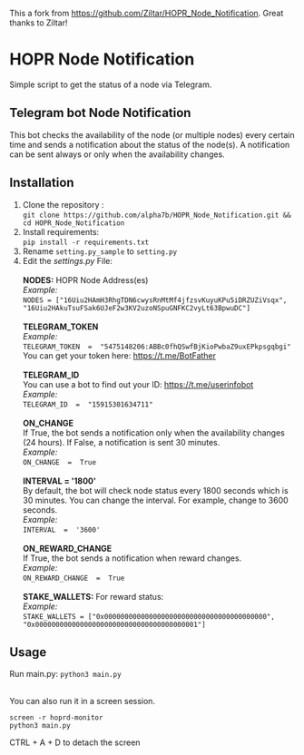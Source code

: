 This a fork from https://github.com/Ziltar/HOPR_Node_Notification. Great thanks to Ziltar!

# HOPR Node Notification
Simple script to get the status of a node via Telegram. 

## Telegram bot Node Notification

This bot checks the availability of the node (or multiple nodes) every certain time and sends a notification about the status of the node(s). A notification can be sent always or only when the availability changes. 

## Installation

1. Clone the repository : <br> `git clone https://github.com/alpha7b/HOPR_Node_Notification.git && cd HOPR_Node_Notification` 
2. Install requirements:  <br> `pip install -r requirements.txt `
3. Rename `setting.py_sample` to `setting.py`
4. Edit the *settings.py* File: <br><br>
<b>NODES:</b> HOPR Node Address(es)<br>
*Example:*<br> `NODES = ["16Uiu2HAmH3RhgTDN6cwysRnMtMf4jfzsvKuyuKPu5iDRZUZiVsqx", "16Uiu2HAkuTsuFSak6UJeF2w3KV2uzoNSpuGNFKC2vyLt63BpwuDC"]`<br><br>
<b>TELEGRAM_TOKEN</b><br>
*Example:* <br>`TELEGRAM_TOKEN  =  "5475148206:ABBc0fhQSwfBjKioPwbaZ9uxEPkpsgqbgi"`<br>
You can get your token here: https://t.me/BotFather <br><br>
<b>TELEGRAM_ID</b><br>
You can use a bot to find out your ID: https://t.me/userinfobot<br>
*Example:*<br> `TELEGRAM_ID  =  "15915301634711"`<br><br>
<b>ON_CHANGE</b><br>
If True, the bot sends a notification only when the availability changes (24 hours). If False, a notification is sent 30 minutes.<br>
*Example:* <br>`ON_CHANGE  =  True`<br><br>
<b>INTERVAL = '1800'</b><br>
By default, the bot will check node status every 1800 seconds which is 30 minutes. You can change the interval. For example, change to 3600 seconds.<br>
*Example:* <br>`INTERVAL  =  '3600'`<br><br>
<b>ON_REWARD_CHANGE</b><br>
If True, the bot sends a notification when reward changes.<br>
*Example:* <br>`ON_REWARD_CHANGE  =  True`<br><br>
<b>STAKE_WALLETS:</b> For reward status:<br>
*Example:*<br> `STAKE_WALLETS = ["0x0000000000000000000000000000000000000000", "0x0000000000000000000000000000000000000001"]`<br>

## Usage
Run main.py: `python3 main.py` <br><br>

You can also run it in a screen session.

```
screen -r hoprd-monitor
python3 main.py
```
CTRL + A + D to detach the screen
